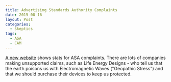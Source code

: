 ```yaml
---
title: Advertising Standards Authority Complaints
date: 2015-08-16
layout: Post
categories:
  - Skeptics
tags:
  - ASA
  - CAM
---
```


[A new website](http://asa.sbh.nz/?sbh) shows stats for ASA complaints. There are lots of companies making unsupported claims, such as Life Energy Designs - who tell us that the earth poisons us with Electromagnetic Waves ("Geopathic Stress") and that we should purchase their devices to keep us protected.

<!-- more -->
